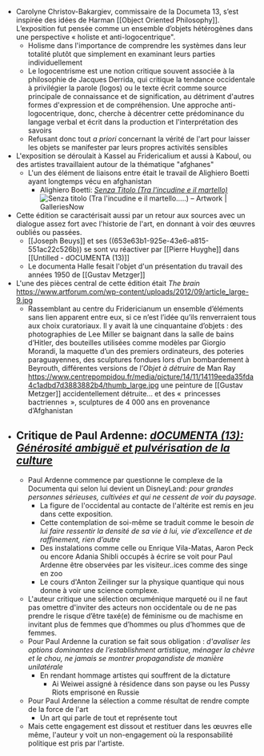 - Carolyne Christov-Bakargiev, commissaire de la Documeta 13, s’est inspirée des idées de Harman [[Object Oriented Philosophy]]. L’exposition fut pensée comme un ensemble d’objets hétérogènes dans une perspective « holiste et anti-logocentrique".
	- Holisme dans l'importance de comprendre les systèmes dans leur totalité plutôt que simplement en examinant leurs parties individuellement
	- Le logocentrisme est une notion critique souvent associée à la philosophie de Jacques Derrida, qui critique la tendance occidentale à privilégier la parole (logos) ou le texte écrit comme source principale de connaissance et de signification, au détriment d'autres formes d'expression et de compréhension. Une approche anti-logocentrique, donc, cherche à décentrer cette prédominance du langage verbal et écrit dans la production et l'interprétation des savoirs
	- Refusant donc tout *a priori* concernant la vérité de l'art pour laisser les objets se manifester par leurs propres activités sensibles
- L'exposition se déroulait à Kassel au Fridericalium et aussi à Kaboul, ou des artistes travaillaient autour de la thématique "afghanes"
	- L'un des élément de liaisons entre était le travail de Alighiero Boetti ayant longtemps vécu en afghanistan
		- Alighiero Boetti: [*Senza Titolo (Tra l'incudine e il martello)*](https://www.galleriesnow.net/artwork/senza-titolo-tra-lincudine-e-il-martello) ![Senza titolo (Tra l'incudine e il martello…..) – Artwork | GalleriesNow](https://www.galleriesnow.net/wp-content/uploads/2021/10/Alighiero-Boetti-Senza-titolo-Tra-lincudine-e-il-martello.....-1989-broderie-sur-tissu-111-x-99-cm-800x889.jpg)
- Cette édition se caractérisait aussi par un retour aux sources avec un dialogue assez fort avec l'historie de l'art, en donnant à voir des œuvres oubliés ou passées.
	- [[Joseph Beuys]] et ses ((653e63b1-925e-43e6-a815-551ac22c526b)) se sont vu réactiver par [[Pierre Huyghe]] dans [[Untilled - dOCUMENTA (13)]]
	- Le documenta Halle fesait l'objet d'un présentation du travail des années 1950 de [[Gustav Metzger]]
- L'une des pièces central de cette édition était *The brain* https://www.artforum.com/wp-content/uploads/2012/09/article_large-9.jpg
	- Rassemblant au centre du Fridericianum un ensemble d’éléments sans lien apparent entre eux, si ce n’est l’idée qu’ils renverraient tous aux choix curatoriaux. Il y avait là une cinquantaine d’objets : des photographies de Lee Miller se baignant dans la salle de bains d’Hitler, des bouteilles utilisées comme modèles par Giorgio Morandi, la maquette d’un des premiers ordinateurs, des poteries paraguayennes, des sculptures fondues lors d’un bombardement à Beyrouth, différentes versions de l’*Objet à détruire* de Man Ray https://www.centrepompidou.fr/media/picture/14/11/14119eeda35fda4c1adbd7d3883882b4/thumb_large.jpg une peinture de [[Gustav Metzger]]  accidentellement détruite… et des «  princesses bactriennes  », sculptures de 4 000 ans en provenance d’Afghanistan
- ## Critique de Paul Ardenne: *[dOCUMENTA (13): Générosité ambiguë et pulvérisation de la culture](https://paulardenne.files.wordpress.com/2012/08/documenta-13-texte-paul-ardenne.pdf)*
	- Paul Ardenne commence par questionne le complexe de la Documenta qui selon lui devient un DisneyLand: *pour grandes personnes sérieuses, cultivées et qui ne cessent de voir du paysage*.
		- La figure de l'occidental au contacte de l'altérite est remis en jeu dans cette exposition.
		- Cette contemplation de soi-même se traduit comme le besoin *de lui faire ressentir la densité de sa vie à lui, vie d’excellence et de raffinement, rien d’autre*
		- Des instalations comme celle ou Enrique Vila-Matas, Aaron Peck ou encore Adania Shibli occupés à écrire se voit pour Paul Ardenne être observées par les visiteur..ices comme des singe en zoo
		- Le cours d'Anton Zeilinger sur la physique quantique qui nous donne à voir une science complexe.
	- L'auteur critique une sélection œcuménique marqueté ou il ne faut pas omettre d'inviter des acteurs non occidentale ou de ne pas prendre le risque d’être taxé(e) de féminisme ou de machisme en invitant plus de femmes que d’hommes ou plus d’hommes que de femmes.
	- Pour Paul Ardenne la curation se fait sous obligation : *d'avaliser les options dominantes de l’establishment artistique, ménager la chèvre et le chou, ne jamais se montrer propagandiste de manière unilatérale*
		- En rendant hommage artistes qui souffrent de la dictature
			- Ai Weiwei assigné à résidence dans son payse ou les Pussy Riots emprisoné en Russie
	- Pour Paul Ardenne la sélection a comme résultat de rendre compte de la force de l'art
		- Un art qui parle de tout et représente tout
	- Mais cette engagement est dissout et restituer dans les œuvres elle même, l'auteur y voit un non-engagement où la responsabilité politique est pris par l'artiste.